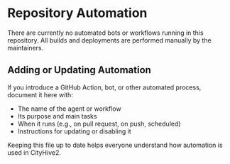 # Repository Automation

There are currently no automated bots or workflows running in this repository. All builds and deployments are performed manually by the maintainers.

## Adding or Updating Automation
If you introduce a GitHub Action, bot, or other automated process, document it here with:
- The name of the agent or workflow
- Its purpose and main tasks
- When it runs (e.g., on pull request, on push, scheduled)
- Instructions for updating or disabling it

Keeping this file up to date helps everyone understand how automation is used in CityHive2.
